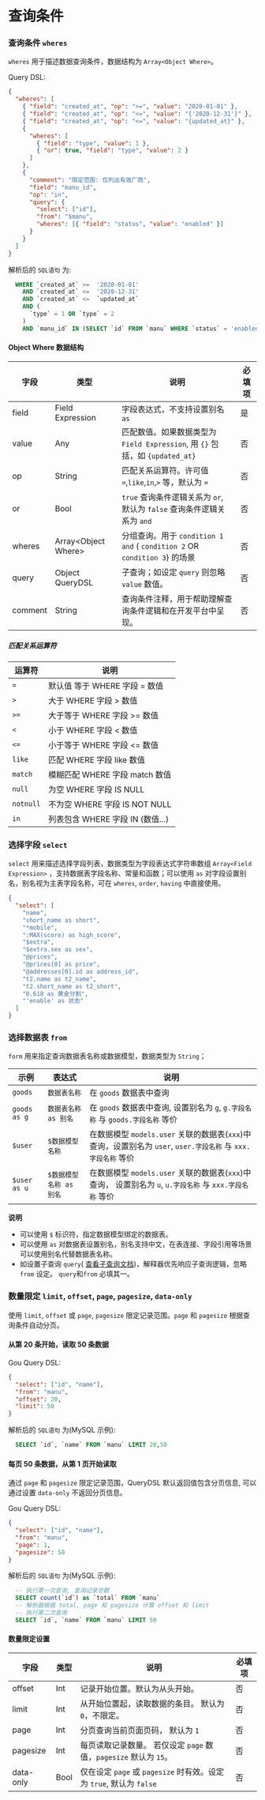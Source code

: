 # 查询条件

### 查询条件 `wheres`

`wheres` 用于描述数据查询条件，数据结构为 `Array<Object Where>`。

Query DSL:

```json
{
  "wheres": [
    { "field": "created_at", "op": ">=", "value": "2020-01-01" },
    { "field": "created_at", "op": "<=", "value": "{'2020-12-31'}" },
    { "field": "created_at", "op": "<=", "value": "{updated_at}" },
    {
      "wheres": [
        { "field": "type", "value": 1 },
        { "or": true, "field": "type", "value": 2 }
      ]
    },
    {
      "comment": "限定范围: 仅列出有效厂商",
      "field": "manu_id",
      "op": "in",
      "query": {
        "select": ["id"],
        "from": "$manu",
        "wheres": [{ "field": "status", "value": "enabled" }]
      }
    }
  ]
}
```

解析后的 `SQL语句` 为:

```sql
  WHERE `created_at` >=  '2020-01-01'
    AND `created_at` <=  '2020-12-31'
    AND `created_at` <=  `updated_at`
    AND (
      `type` = 1 OR `type` = 2
    )
    AND `manu_id` IN (SELECT `id` FROM `manu` WHERE `status` = 'enabled' )
```

#### Object Where 数据结构

| 字段    | 类型                  | 说明                                                                         | 必填项 |
| ------- | --------------------- | ---------------------------------------------------------------------------- | ------ |
| field   | Field Expression      | 字段表达式，不支持设置别名 `as`                                              | 是     |
| value   | Any                   | 匹配数值。如果数据类型为 `Field Expression`, 用 `{}` 包括，如 `{updated_at}` | 否     |
| op      | String                | 匹配关系运算符。许可值 `=`,`like`,`in`,`>` 等，默认为 `=`                    | 否     |
| or      | Bool                  | `true` 查询条件逻辑关系为 `or`, 默认为 `false` 查询条件逻辑关系为 `and`      | 否     |
| wheres  | Array\<Object Where\> | 分组查询。用于 `condition 1` `and` ( `condition 2` OR `condition 3`) 的场景  | 否     |
| query   | Object QueryDSL       | 子查询；如设定 `query` 则忽略 `value` 数值。                                 | 否     |
| comment | String                | 查询条件注释，用于帮助理解查询条件逻辑和在开发平台中呈现。                   | 否     |

##### 匹配关系运算符

| 运算符    | 说明                             |
| --------- | -------------------------------- |
| `=`       | 默认值 等于 WHERE 字段 = 数值    |
| `>`       | 大于 WHERE 字段 > 数值           |
| `>=`      | 大于等于 WHERE 字段 >= 数值      |
| `<`       | 小于 WHERE 字段 < 数值           |
| `<=`      | 小于等于 WHERE 字段 <= 数值      |
| `like`    | 匹配 WHERE 字段 like 数值        |
| `match`   | 模糊匹配 WHERE 字段 match 数值   |
| `null`    | 为空 WHERE 字段 IS NULL          |
| `notnull` | 不为空 WHERE 字段 IS NOT NULL    |
| `in`      | 列表包含 WHERE 字段 IN (数值...) |

### 选择字段 `select`

`select` 用来描述选择字段列表，数据类型为字段表达式字符串数组 `Array<Field Expression>` ，支持数据表字段名称、常量和函数；可以使用 `as` 对字段设置别名，别名视为主表字段名称，可在 `wheres`, `order`, `having` 中直接使用。

```json
{
  "select": [
    "name",
    "short_name as short",
    "*mobile",
    ":MAX(score) as high_score",
    "$extra",
    "$extra.sex as sex",
    "@prices",
    "@prices[0] as price",
    "@addresses[0].id as address_id",
    "t2.name as t2_name",
    "t2.short_name as t2_short",
    "0.618 as 黄金分割",
    "'enable' as 状态"
  ]
}
```

### 选择数据表 `from`

`form` 用来指定查询数据表名称或数据模型，数据类型为 `String`；

| 示例         | 表达式                  | 说明                                                                                                          |
| ------------ | ----------------------- | ------------------------------------------------------------------------------------------------------------- |
| `goods`      | `数据表名称`            | 在 `goods` 数据表中查询                                                                                       |
| `goods as g` | `数据表名称 as 别名`    | 在 `goods` 数据表中查询, 设置别名为 `g`, `g.字段名称` 与 `goods.字段名称` 等价                                |
| `$user`      | `$数据模型名称`         | 在数据模型 `models.user` 关联的数据表(`xxx`)中查询，设置别名为 `user`, `user.字段名称` 与 `xxx.字段名称` 等价 |
| `$user as u` | `$数据模型名称 as 别名` | 在数据模型 `models.user` 关联的数据表(`xxx`)中查询， 设置别名为 `u`, `u.字段名称` 与 `xxx.字段名称` 等价      |

**说明**

- 可以使用 `$` 标识符，指定数据模型绑定的数据表。
- 可以使用 `as` 对数据表设置别名，别名支持中文，在表连接、字段引用等场景可以使用别名代替数据表名称。
- 如设置子查询 `query`( [查看子查询文档](手册/QueryDSL/子查询))，解释器优先响应子查询逻辑，忽略 `from` 设定。 `query`和`from` 必填其一。

### 数量限定 `limit`, `offset`, `page`, `pagesize`, `data-only`

使用 `limit`, `offset` 或 `page`, `pagesize` 限定记录范围。`page` 和 `pagesize` 根据查询条件自动分页。

#### 从第 20 条开始，读取 50 条数据

Gou Query DSL:

```json
{
  "select": ["id", "name"],
  "from": "manu",
  "offset": 20,
  "limit": 50
}
```

解析后的 `SQL语句` 为(MySQL 示例):

```sql
  SELECT `id`, `name` FROM `manu` LIMIT 20,50
```

#### 每页 50 条数据，从第 1 页开始读取

通过 `page` 和 `pagesize` 限定记录范围，QueryDSL 默认返回值包含分页信息, 可以通过设置 `data-only` 不返回分页信息。

Gou Query DSL:

```json
{
  "select": ["id", "name"],
  "from": "manu",
  "page": 1,
  "pagesize": 50
}
```

解析后的 `SQL语句` 为(MySQL 示例):

```sql
  -- 执行第一次查询, 查询记录总数
  SELECT count(`id`) as `total` FROM `manu`
  -- 解析器根据 total, page 和 pagesize 计算 offset 和 limit
  -- 执行第二次查询
  SELECT `id`, `name` FROM `manu` LIMIT 50
```

#### 数量限定设置

| 字段      | 类型 | 说明                                                                | 必填项 |
| --------- | ---- | ------------------------------------------------------------------- | ------ |
| offset    | Int  | 记录开始位置。默认为从头开始。                                      | 否     |
| limit     | Int  | 从开始位置起，读取数据的条目。 默认为 `0`，不限定。                 | 否     |
| page      | Int  | 分页查询当前页面页码， 默认为 `1`                                   | 否     |
| pagesize  | Int  | 每页读取记录数量。 若仅设定 `page` 数值，`pagesize` 默认为 `15`。   | 否     |
| data-only | Bool | 仅在设定 `page` 或 `pagesize` 时有效。设定为 `true`, 默认为 `false` | 否     |

<Div style={{ display: "flex", justifyContent: "space-between" }}>
  <Link type="prev" title="基本语法" link="手册/QueryDSL/基本语法"></Link>
  <Link type="next" title="排序条件" link="手册/QueryDSL/排序条件"></Link>
</Div>
